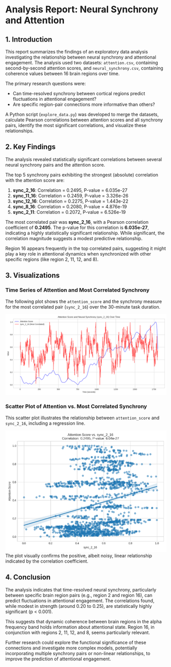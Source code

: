 # Analysis Report: Neural Synchrony and Attention

## 1. Introduction

This report summarizes the findings of an exploratory data analysis investigating the relationship between neural synchrony and attentional engagement. The analysis used two datasets: `attention.csv`, containing second-by-second attention scores, and `neural_synchrony.csv`, containing coherence values between 16 brain regions over time.

The primary research questions were:
* Can time-resolved synchrony between cortical regions predict fluctuations in attentional engagement?
* Are specific region-pair connections more informative than others?

A Python script (`explore_data.py`) was developed to merge the datasets, calculate Pearson correlations between attention scores and all synchrony pairs, identify the most significant correlations, and visualize these relationships.

## 2. Key Findings

The analysis revealed statistically significant correlations between several neural synchrony pairs and the attention score.

The top 5 synchrony pairs exhibiting the strongest (absolute) correlation with the attention score are:

1.  **sync_2_16**: Correlation = 0.2495, P-value = 6.035e-27
2.  **sync_11_16**: Correlation = 0.2459, P-value = 3.326e-26
3.  **sync_12_16**: Correlation = 0.2275, P-value = 1.443e-22
4.  **sync_8_16**: Correlation = 0.2080, P-value = 4.876e-19
5.  **sync_2_11**: Correlation = 0.2072, P-value = 6.526e-19

The most correlated pair was **sync_2_16**, with a Pearson correlation coefficient of **0.2495**. The p-value for this correlation is **6.035e-27**, indicating a highly statistically significant relationship. While significant, the correlation magnitude suggests a modest predictive relationship.

Region 16 appears frequently in the top correlated pairs, suggesting it might play a key role in attentional dynamics when synchronized with other specific regions (like region 2, 11, 12, and 8).

## 3. Visualizations

### Time Series of Attention and Most Correlated Synchrony

The following plot shows the `attention_score` and the synchrony measure for the most correlated pair (`sync_2_16`) over the 30-minute task duration.

![Attention Score and Neural Synchrony (sync_2_16) Over Time](attention_sync_timeseries.png)

### Scatter Plot of Attention vs. Most Correlated Synchrony

This scatter plot illustrates the relationship between `attention_score` and `sync_2_16`, including a regression line.

![Attention Score vs. sync_2_16](attention_sync_scatter.png)
The plot visually confirms the positive, albeit noisy, linear relationship indicated by the correlation coefficient.

## 4. Conclusion

The analysis indicates that time-resolved neural synchrony, particularly between specific brain region pairs (e.g., region 2 and region 16), can predict fluctuations in attentional engagement. The correlations found, while modest in strength (around 0.20 to 0.25), are statistically highly significant (p &lt; 0.001).

This suggests that dynamic coherence between brain regions in the alpha frequency band holds information about attentional state. Region 16, in conjunction with regions 2, 11, 12, and 8, seems particularly relevant.

Further research could explore the functional significance of these connections and investigate more complex models, potentially incorporating multiple synchrony pairs or non-linear relationships, to improve the prediction of attentional engagement.